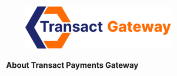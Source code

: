 <p align="center"><a href="https://laravel.com" target="_blank"><img src="https://raw.githubusercontent.com/Transact-Payments-Gateway/documentation-v1/main/tpg_logo.svg" width="400"></a></p>

## About Transact Payments Gateway
